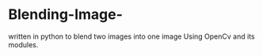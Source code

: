 # Blending-Image-
 written in python to blend two images into one image Using OpenCv and its modules.
